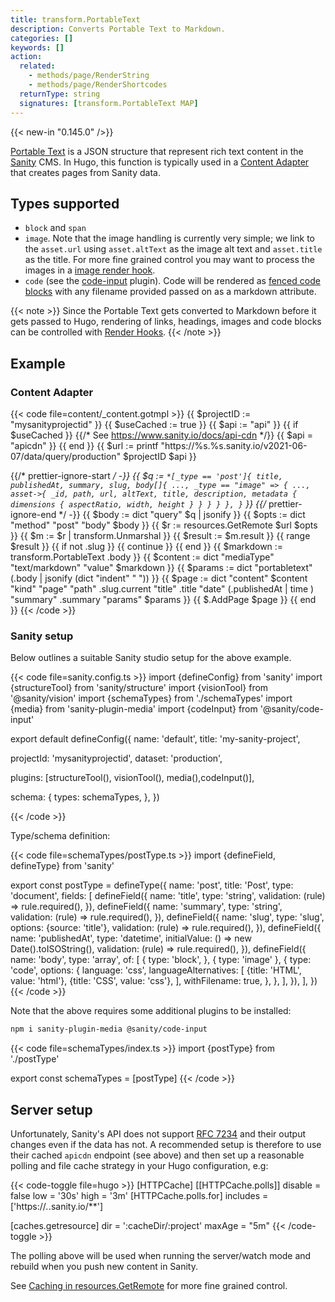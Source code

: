 ```yaml
---
title: transform.PortableText
description: Converts Portable Text to Markdown.
categories: []
keywords: []
action:
  related:
    - methods/page/RenderString
    - methods/page/RenderShortcodes
  returnType: string
  signatures: [transform.PortableText MAP]
---
```


{{< new-in "0.145.0" />}}

[Portable Text](https://www.portabletext.org/) is a JSON structure that represent rich text content in the [Sanity](https://www.sanity.io/) CMS. In Hugo, this function is typically used in a [Content Adapter](https://gohugo.io/content-management/content-adapters/) that creates pages from Sanity data.

## Types supported

* `block` and `span`
* `image`. Note that the image handling is currently very simple; we link to the `asset.url` using `asset.altText` as the image alt text and `asset.title` as the title. For more fine grained control you may want to process the images in a [image render hook](/render-hooks/images/).
* `code` (see the [code-input](https://www.sanity.io/plugins/code-input) plugin). Code will be rendered as [fenced code blocks](/contribute/documentation/#fenced-code-blocks) with any filename provided passed on as a markdown attribute.

{{< note >}}
Since the Portable Text gets converted to Markdown before it gets passed to Hugo, rendering of links, headings, images and code blocks can be controlled with [Render Hooks](https://gohugo.io/render-hooks/).
{{< /note >}}

## Example

### Content Adapter

{{< code file=content/_content.gotmpl >}}
{{ $projectID := "mysanityprojectid" }}
{{ $useCached := true }}
{{ $api := "api" }}
{{ if $useCached }}
  {{/* See https://www.sanity.io/docs/api-cdn */}}
  {{ $api = "apicdn" }}
{{ end }}
{{ $url := printf "https://%s.%s.sanity.io/v2021-06-07/data/query/production"  $projectID $api }}

{{/* prettier-ignore-start */ -}}
{{ $q :=  `*[_type == 'post']{
  title, publishedAt, summary, slug, body[]{
    ...,
    _type == "image" => {
      ...,
      asset->{
        _id,
        path,
        url,
        altText,
        title,
        description,
        metadata {
          dimensions {
            aspectRatio,
            width,
            height
          }
        }
      }
    }
  },
  }`
}}
{{/* prettier-ignore-end */ -}}
{{ $body := dict "query" $q | jsonify }}
{{ $opts := dict "method" "post" "body" $body }}
{{ $r := resources.GetRemote $url $opts }}
{{ $m := $r | transform.Unmarshal }}
{{ $result := $m.result }}
{{ range $result }}
  {{ if not .slug }}
    {{ continue }}
  {{ end }}
  {{ $markdown := transform.PortableText .body }}
  {{ $content := dict
    "mediaType" "text/markdown"
    "value" $markdown
  }}
  {{ $params := dict
    "portabletext" (.body | jsonify (dict "indent" " "))
  }}
  {{ $page := dict
    "content" $content
    "kind" "page"
    "path" .slug.current
    "title" .title
    "date" (.publishedAt | time )
    "summary" .summary
    "params" $params
  }}
  {{ $.AddPage $page }}
{{ end }}
{{< /code >}}


### Sanity setup

Below outlines a suitable Sanity studio setup for the above example.

{{< code file=sanity.config.ts >}}
import {defineConfig} from 'sanity'
import {structureTool} from 'sanity/structure'
import {visionTool} from '@sanity/vision'
import {schemaTypes} from './schemaTypes'
import {media} from 'sanity-plugin-media'
import {codeInput} from '@sanity/code-input'


export default defineConfig({
  name: 'default',
  title: 'my-sanity-project',

  projectId: 'mysanityprojectid',
  dataset: 'production',

  plugins: [structureTool(), visionTool(), media(),codeInput()],

  schema: {
    types: schemaTypes,
  },
})

{{< /code >}}

Type/schema definition:

{{< code file=schemaTypes/postType.ts >}}
import {defineField, defineType} from 'sanity'

export const postType = defineType({
  name: 'post',
  title: 'Post',
  type: 'document',
  fields: [
    defineField({
      name: 'title',
      type: 'string',
      validation: (rule) => rule.required(),
    }),
    defineField({
      name: 'summary',
      type: 'string',
      validation: (rule) => rule.required(),
    }),
    defineField({
      name: 'slug',
      type: 'slug',
      options: {source: 'title'},
      validation: (rule) => rule.required(),
    }),
    defineField({
      name: 'publishedAt',
      type: 'datetime',
      initialValue: () => new Date().toISOString(),
      validation: (rule) => rule.required(),
    }),
    defineField({
      name: 'body',
      type: 'array',
      of: [
        {
          type: 'block',
        },
        {
          type: 'image'
        },
        {
          type: 'code',
          options: {
            language: 'css',
            languageAlternatives: [
              {title: 'HTML', value: 'html'},
              {title: 'CSS', value: 'css'},
            ],
            withFilename: true,
          },
        },
      ],
    }),
  ],
})
{{< /code >}}

Note that the above requires some additional plugins to be installed:

```bash
npm i sanity-plugin-media @sanity/code-input
```

{{< code file=schemaTypes/index.ts >}}
import {postType} from './postType'

export const schemaTypes = [postType]
{{< /code >}}

## Server setup

Unfortunately, Sanity's API does not support [RFC 7234](https://tools.ietf.org/html/rfc7234) and their output changes even if the data has not. A recommended setup is therefore to use their cached `apicdn` endpoint (see above) and then set up a reasonable polling and file cache strategy in your Hugo configuration, e.g:

{{< code-toggle file=hugo >}}
[HTTPCache]
  [[HTTPCache.polls]]
    disable = false
    low = '30s'
    high = '3m'
    [HTTPCache.polls.for]
      includes = ['https://*.*.sanity.io/**']

[caches.getresource]
    dir    = ':cacheDir/:project'
    maxAge = "5m"
{{< /code-toggle >}}

The polling above will be used when running the server/watch mode and rebuild when you push new content in Sanity.

See [Caching in resources.GetRemote](/functions/resources/getremote/#caching) for more fine grained control.
